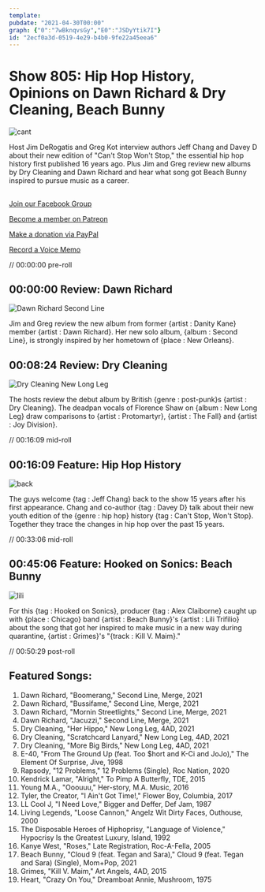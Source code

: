 ```yaml
---
template: 
pubdate: "2021-04-30T00:00"
graph: {"0":"7wBknqvsGy","E0":"JSDyYtik7I"}
id: "2ecf0a3d-0519-4e29-b4b0-9fe22a45eea6"
---
```






# Show 805: Hip Hop History, Opinions on Dawn Richard & Dry Cleaning, Beach Bunny

![cant](https://static.soundopinions.org/images/2021/cantstop.jpeg)

Host Jim DeRogatis and Greg Kot interview authors Jeff Chang and Davey D about their new edition of "Can't Stop Won't Stop," the essential hip hop history first published 16 years ago. Plus Jim and Greg review new albums by Dry Cleaning and Dawn Richard and hear what song got Beach Bunny inspired to pursue music as a career. 



## 

[Join our Facebook Group](https://bit.ly/3sivr9T)

[Become a member on Patreon](https://bit.ly/3slWZvc)

[Make a donation via PayPal](https://bit.ly/3dmt9lU)

[Record a Voice Memo](https://bit.ly/2RyD5Ah) 

// 00:00:00 pre-roll



## 00:00:00 Review: Dawn Richard

![Dawn Richard Second Line](https://static.soundopinions.org/assets/805/012.jpg)

Jim and Greg review the new album from former {artist : Danity Kane} member {artist : Dawn Richard}. Her new solo album, {album : Second Line}, is strongly inspired by her hometown of {place : New Orleans}.



## 00:08:24 Review: Dry Cleaning

![Dry Cleaning New Long Leg](https://static.soundopinions.org/assets/805/E01.jpg)

The hosts review the debut album by British {genre : post-punk}s {artist : Dry Cleaning}. The deadpan vocals of Florence Shaw on {album : New Long Leg} draw comparisons to {artist : Protomartyr}, {artist : The Fall} and {artist : Joy Division}.

// 00:16:09 mid-roll



## 00:16:09 Feature: Hip Hop History

![back](https://static.soundopinions.org/images/2021/back.jpeg)

The guys welcome {tag : Jeff Chang} back to the show 15 years after his first appearance. Chang and co-author {tag : Davey D} talk about their new youth edition of the {genre : hip hop} history {tag : Can't Stop, Won't Stop}. Together they trace the changes in hip hop over the past 15 years.

// 00:33:06 mid-roll



## 00:45:06 Feature: Hooked on Sonics: Beach Bunny

![lili](https://static.soundopinions.org/images/2021/bb.jpeg)

For this {tag : Hooked on Sonics}, producer {tag : Alex Claiborne} caught up with {place : Chicago} band {artist : Beach Bunny}'s {artist : Lili Trifilio} about the song that got her inspired to make music in a new way during quarantine, {artist : Grimes}'s "{track : Kill V. Maim}."

// 00:50:29 post-roll



## Featured Songs:

1. Dawn Richard, "Boomerang," Second Line, Merge, 2021
2. Dawn Richard, "Bussifame," Second Line, Merge, 2021
3. Dawn Richard, "Mornin Streetlights," Second Line, Merge, 2021
4. Dawn Richard, "Jacuzzi," Second Line, Merge, 2021
5. Dry Cleaning, "Her Hippo," New Long Leg, 4AD, 2021
6. Dry Cleaning, "Scratchcard Lanyard," New Long Leg, 4AD, 2021
7. Dry Cleaning, "More Big Birds," New Long Leg, 4AD, 2021
8. E-40, "From The Ground Up (feat. Too $hort and K-Ci and JoJo)," The Element Of Surprise, Jive, 1998
9. Rapsody, "12 Problems," 12 Problems (Single), Roc Nation, 2020
10. Kendrick Lamar, "Alright," To Pimp A Butterfly, TDE, 2015
11. Young M.A., "Ooouuu," Her-story, M.A. Music, 2016
12. Tyler, the Creator, "I Ain't Got Time!," Flower Boy, Columbia, 2017
13. LL Cool J, "I Need Love," Bigger and Deffer, Def Jam, 1987
14. Living Legends, "Loose Cannon," Angelz Wit Dirty Faces, Outhouse, 2000
15. The Disposable Heroes of Hiphoprisy, "Language of Violence," Hypocrisy Is the Greatest Luxury, Island, 1992
16. Kanye West, "Roses," Late Registration, Roc-A-Fella, 2005
17. Beach Bunny, "Cloud 9 (feat. Tegan and Sara)," Cloud 9 (feat. Tegan and Sara) (Single), Mom+Pop, 2021
18. Grimes, "Kill V. Maim," Art Angels, 4AD, 2015
19. Heart, "Crazy On You," Dreamboat Annie, Mushroom, 1975